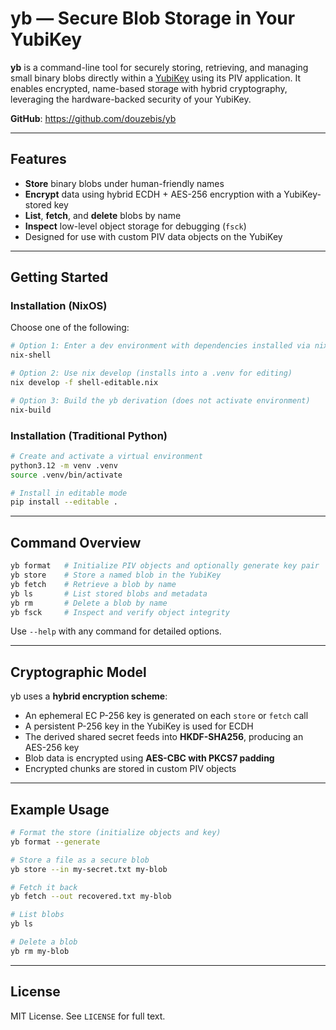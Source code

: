 <!--
SPDX-FileCopyrightText: 2025 Frederic Ruget <fred@atlant.is> (GitHub: @douzebis)

SPDX-License-Identifier: MIT
-->

# yb — Secure Blob Storage in Your YubiKey

**yb** is a command-line tool for securely storing, retrieving, and managing
small binary blobs directly within a [YubiKey](https://www.yubico.com/products/)
using its PIV application. It enables encrypted, name-based storage with hybrid
cryptography, leveraging the hardware-backed security of your YubiKey.

**GitHub**: https://github.com/douzebis/yb

---

## Features

- **Store** binary blobs under human-friendly names
- **Encrypt** data using hybrid ECDH + AES-256 encryption with a YubiKey-stored key
- **List**, **fetch**, and **delete** blobs by name
- **Inspect** low-level object storage for debugging (`fsck`)
- Designed for use with custom PIV data objects on the YubiKey

---

## Getting Started

### Installation (NixOS)

Choose one of the following:

```bash
# Option 1: Enter a dev environment with dependencies installed via nix-shell
nix-shell

# Option 2: Use nix develop (installs into a .venv for editing)
nix develop -f shell-editable.nix

# Option 3: Build the yb derivation (does not activate environment)
nix-build
```

### Installation (Traditional Python)

```bash
# Create and activate a virtual environment
python3.12 -m venv .venv
source .venv/bin/activate

# Install in editable mode
pip install --editable .
```

---

## Command Overview

```bash
yb format   # Initialize PIV objects and optionally generate key pair
yb store    # Store a named blob in the YubiKey
yb fetch    # Retrieve a blob by name
yb ls       # List stored blobs and metadata
yb rm       # Delete a blob by name
yb fsck     # Inspect and verify object integrity
```

Use `--help` with any command for detailed options.

---

## Cryptographic Model

yb uses a **hybrid encryption scheme**:

- An ephemeral EC P-256 key is generated on each `store` or `fetch` call
- A persistent P-256 key in the YubiKey is used for ECDH
- The derived shared secret feeds into **HKDF-SHA256**, producing an AES-256 key
- Blob data is encrypted using **AES-CBC with PKCS7 padding**
- Encrypted chunks are stored in custom PIV objects

---

## Example Usage

```bash
# Format the store (initialize objects and key)
yb format --generate

# Store a file as a secure blob
yb store --in my-secret.txt my-blob

# Fetch it back
yb fetch --out recovered.txt my-blob

# List blobs
yb ls

# Delete a blob
yb rm my-blob
```

---

## License

MIT License. See `LICENSE` for full text.
